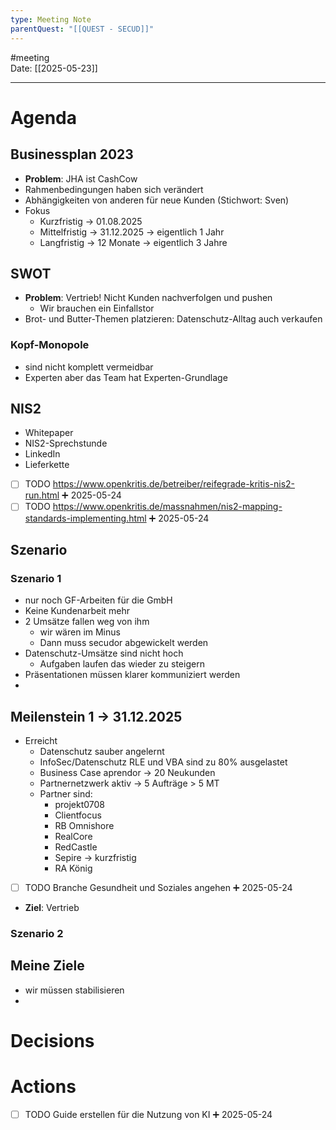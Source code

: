 ```yaml
---
type: Meeting Note
parentQuest: "[[QUEST - SECUD]]"
---
```


#meeting  
Date: [[2025-05-23]]

---
# Agenda
## Businessplan 2023
- **Problem**: JHA ist CashCow
- Rahmenbedingungen haben sich verändert
- Abhängigkeiten von anderen für neue Kunden (Stichwort: Sven)
- Fokus
	- Kurzfristig -> 01.08.2025
	- Mittelfristig -> 31.12.2025 -> eigentlich 1 Jahr
	- Langfristig -> 12 Monate -> eigentlich 3 Jahre
## SWOT
- **Problem**: Vertrieb! Nicht Kunden nachverfolgen und pushen
	- Wir brauchen ein Einfallstor
- Brot- und Butter-Themen platzieren: Datenschutz-Alltag auch verkaufen
### Kopf-Monopole
- sind nicht komplett vermeidbar
- Experten aber das Team hat Experten-Grundlage
## NIS2
- Whitepaper
- NIS2-Sprechstunde
- LinkedIn
- Lieferkette
- [ ] TODO https://www.openkritis.de/betreiber/reifegrade-kritis-nis2-run.html ➕ 2025-05-24
- [ ] TODO https://www.openkritis.de/massnahmen/nis2-mapping-standards-implementing.html ➕ 2025-05-24
## Szenario
### Szenario 1 
- nur noch GF-Arbeiten für die GmbH
- Keine Kundenarbeit mehr
- 2 Umsätze fallen weg von ihm
	- wir wären im Minus
	- Dann muss secudor abgewickelt werden
- Datenschutz-Umsätze sind nicht hoch
	- Aufgaben laufen das wieder zu steigern
- Präsentationen müssen klarer kommuniziert werden
- 

## Meilenstein 1 -> 31.12.2025
- Erreicht
	- Datenschutz sauber angelernt
	- InfoSec/Datenschutz RLE und VBA sind zu 80% ausgelastet
	- Business Case aprendor -> 20 Neukunden
	- Partnernetzwerk aktiv -> 5 Aufträge > 5 MT
	- Partner sind:
		- projekt0708
		- Clientfocus
		- RB Omnishore
		- RealCore
		- RedCastle
		- Sepire -> kurzfristig
		- RA König
- [ ] TODO Branche Gesundheit und Soziales angehen ➕ 2025-05-24
- **Ziel**: Vertrieb 

### Szenario 2


## Meine Ziele
- wir müssen stabilisieren
- 


# Decisions


# Actions
- [ ] TODO Guide erstellen für die Nutzung von KI ➕ 2025-05-24


